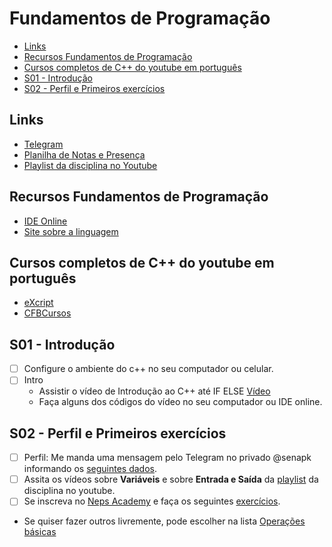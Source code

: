 # Fundamentos de Programação

<!--TOC_BEGIN-->
- [Links](#links)
- [Recursos Fundamentos de Programação](#recursos-fundamentos-de-programação)
- [Cursos completos de C++ do youtube em português](#cursos-completos-de-c-do-youtube-em-português)
- [S01 - Introdução](#s01---introdução)
- [S02 - Perfil e Primeiros exercícios](#s02---perfil-e-primeiros-exercícios)
<!--TOC_END-->

## Links
- [Telegram](https://t.me/+zrcrLWObex8wZmNh)
- [Planilha de Notas e Presença](https://docs.google.com/spreadsheets/d/10udv5GJ-QYqle78bvm2Tummfaj-0EYOPsiLPEKzOpuw/edit?usp=sharing)
- [Playlist da disciplina no Youtube](https://youtube.com/playlist?list=PLqwyjBSVOHRzfXMEJR63RT56ROtk5f6tN)

## Recursos Fundamentos de Programação
- [IDE Online](http://replit.com)
- [Site sobre a linguagem](https://www.learncpp.com/)

## Cursos completos de C++ do youtube em português
- [eXcript](https://www.youtube.com/watch?v=5W9YsbqnX0U&list=PLesCEcYj003QTw6OhCOFb1Fdl8Uiqyrqo)
- [CFBCursos](https://www.youtube.com/watch?v=nUQKr-ey86Y&list=PLx4x_zx8csUjczg1qPHavU1vw1IkBcm40)


## S01 - Introdução
- [ ] Configure o ambiente do c++ no seu computador ou celular.
- [ ] Intro
    - Assistir o vídeo de Introdução ao C++ até IF ELSE [Vídeo](https://youtu.be/VcGw1ydBf64)
    - Faça alguns dos códigos do vídeo no seu computador ou IDE online.

## S02 - Perfil e Primeiros exercícios
- [ ] Perfil: Me manda uma mensagem pelo Telegram no privado @senapk informando os [seguintes dados](pages/perfil.md#dados).
- [ ] Assita os vídeos sobre **Variáveis** e sobre **Entrada e Saída** da [playlist](https://youtube.com/playlist?list=PLqwyjBSVOHRzfXMEJR63RT56ROtk5f6tN) da disciplina no youtube.
- [ ] Se inscreva no [Neps Academy](https://neps.academy/) e faça os seguintes [exercícios](pages/intro_neps.md#exercícios-iniciais).
- Se quiser fazer outros livremente, pode escolher na lista [Operações básicas](https://neps.academy/br/exercises-table?subject=48)

